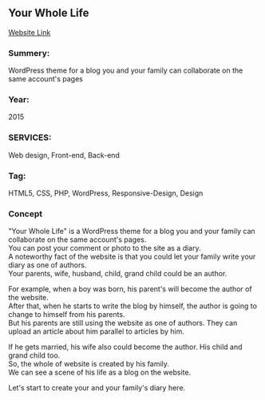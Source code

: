 ## Your Whole Life

[Website Link](http://wpmmp.bmcc.cuny.edu/~stamura/350final/)

### Summery:  
WordPress theme for a blog you and your family can collaborate on the same account's pages

### Year:  
2015  

### SERVICES:  
Web design, Front-end, Back-end  

### Tag:  
HTML5, CSS, PHP, WordPress, Responsive-Design, Design

### Concept  
"Your Whole Life" is a WordPress theme for a blog you and your family can collaborate on the same account's pages.  
You can post your comment or photo to the site as a diary.  
A noteworthy fact of the website is that you could let your family write your diary as one of authors.  
Your parents, wife, husband, child, grand child could be an author.  

For example, when a boy was born, his parent's will become the author of the website.  
After that, when he starts to write the blog by himself, the author is going to change to himself from his parents.  
But his parents are still using the website as one of authors. They can upload an article about him parallel to articles by him.  

If he gets married, his wife also could become the author. His child and grand child too.  
So, the whole of website is created by his family.  
We can see a scene of his life as a blog on the website.  

Let's start to create your and your family's diary here.  
